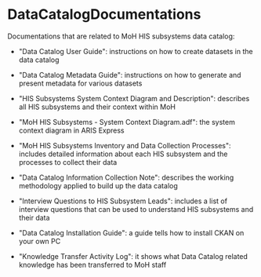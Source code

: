 # DataCatalogDocumentations
Documentations that are related to MoH HIS subsystems data catalog:
- "Data Catalog User Guide": instructions on how to create datasets in the data catalog

- "Data Catalog Metadata Guide": instructions on how to generate and present metadata for various datasets

- "HIS Subsystems System Context Diagram and Description": describes all HIS subsystems and their context within MoH

- "MoH HIS Subsystems - System Context Diagram.adf": the system context diagram in ARIS Express

- "MoH HIS Subsystems Inventory and Data Collection Processes": includes detailed information about each HIS subsystem and the processes to collect their data

- "Data Catalog Information Collection Note": describes the working methodology applied to build up the data catalog

- "Interview Questions to HIS Subsystem Leads": includes a list of interview questions that can be used to understand HIS subsystems and their data

- "Data Catalog Installation Guide": a guide tells how to install CKAN on your own PC

- "Knowledge Transfer Activity Log": it shows what Data Catalog related knowledge has been transferred to MoH staff

